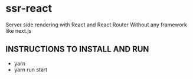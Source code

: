 # ssr-react
Server side rendering with React and React Router Without any framework like next.js

## INSTRUCTIONS TO INSTALL AND RUN

- yarn
- yarn run start
